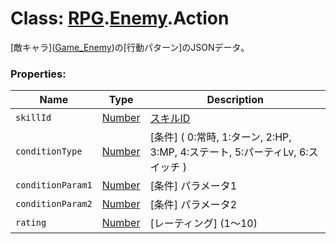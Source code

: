 # Class: [RPG](RPG.md).[Enemy](RPG.Enemy.md).Action
[敵キャラ]\([Game_Enemy](Game_Enemy.md))の[行動パターン]のJSONデータ。


### Properties:

| Name | Type | Description |
| --- | --- | --- |
| `skillId` | [Number](Number.md) | [スキルID](RPG.Skill.md#スキルid) |
| `conditionType` | [Number](Number.md) | [条件] \( 0:常時, 1:ターン, 2:HP, 3:MP, 4:ステート, 5:パーティLv, 6:スイッチ ) |
| `conditionParam1` | [Number](Number.md) | [条件] パラメータ1 |
| `conditionParam2` | [Number](Number.md) | [条件] パラメータ2 |
| `rating` | [Number](Number.md) | [レーティング] \(1〜10) |

